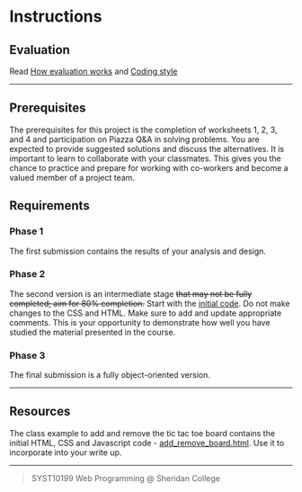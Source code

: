# Instructions



## Evaluation 

Read [How evaluation works](how_evaluation_works.md) and [Coding style](coding_style.md)

---

## Prerequisites

The prerequisites for this project is the completion of worksheets 1, 2, 3, and 4 and participation on Piazza Q&A in solving problems.  You are expected to provide suggested solutions and discuss the alternatives.  It is important to learn to collaborate with your classmates.  This gives you the chance to practice and prepare for working with co-workers and become a valued member of a project team.


## Requirements

### Phase 1 
The first submission contains the results of your analysis and design.

### Phase 2
The second version is an intermediate stage ~~that may not be fully completed; aim for 80% completion.~~ Start with the [initial code](ttt_initial_code.html). Do not make changes to the CSS and HTML. Make sure to add and update appropriate comments. This is your opportunity to demonstrate how well you have studied the material presented in the course. 

### Phase 3
The final submission is a fully object-oriented version.

---

## Resources

The class example to add and remove the tic tac toe board contains the initial HTML, CSS and Javascript code - [add_remove_board.html](add_remove_board.html). Use it to incorporate into your write up.

---

> SYST10199 Web Programming @ Sheridan College
